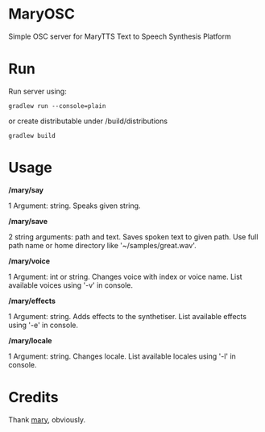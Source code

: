 # MaryOSC
Simple OSC server for MaryTTS Text to Speech Synthesis Platform

# Run

Run server using:
```
gradlew run --console=plain
```

or create distributable under /build/distributions
```
gradlew build
```

# Usage

**/mary/say** 

1 Argument: string. Speaks given string.

**/mary/save**

2 string arguments: path and text. Saves spoken text to given path. Use full path name or home directory like '~/samples/great.wav'.

**/mary/voice**

1 Argument: int or string. Changes voice with index or voice name. List available voices using '-v' in console.

**/mary/effects**

1 Argument: string. Adds effects to the synthetiser. List available effects using '-e' in console.

**/mary/locale**

1 Argument: string. Changes locale. List available locales using '-l' in console.

# Credits

Thank [mary](https://github.com/marytts/marytts), obviously.
